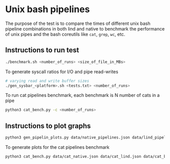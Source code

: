 # Unix bash pipelines

The purpose of the test is to compare the times of different unix bash pipeline combinations in both lind and native to benchmark the performance of unix pipes and the bash coreutils like `cat`, `grep`, `wc`, etc.

## Instructions to run test

```sh
./benchmark.sh <number_of_runs> <size_of_file_in_MBs>
```

To generate syscall ratios for I/O and pipe read-writes
```sh
# varying read and write buffer sizes
./gen_sysbar_<platform>.sh <tests.txt> <number_of_runs>
```

To run cat pipelines benchmark, each benchmark is N number of cats in a pipe
```sh
python3 cat_bench.py -c <number_of_runs>
```

## Instructions to plot graphs

```sh
python3 gen_pipelin_plots.py data/native_pipelines.json data/lind_pipelines.json data/pipelines.png
```

To generate plots for the cat pipelines benchmark
```sh
python3 cat_bench.py data/cat_native.json data/cat_lind.json data/cat_bench.png
```
